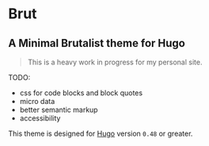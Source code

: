 # Brut
## A Minimal Brutalist theme for Hugo

> This is a heavy work in progress for my personal site.

TODO:
+ css for code blocks and block quotes
+ micro data
+ better semantic markup
+ accessibility

This theme is designed for [Hugo](https://gohugo.io) version `0.48` or greater.
